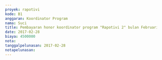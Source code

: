 ```yaml
---
proyek: rapotivi
kode: B1
anggaran: Koordinator Program
nama: Suci
title: Pembayaran honor koordinator program "Rapotivi 2" bulan Februari 2017
date: 2017-02-28
biaya: 4500000
nota:
tanggalpelunasan: 2017-02-28
notapelunasan:
---
```

